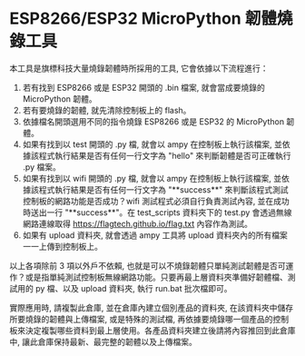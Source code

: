 # ESP8266/ESP32 MicroPython 韌體燒錄工具

本工具是旗標科技大量燒錄韌體時所採用的工具, 它會依據以下流程進行：

1. 若有找到 ESP8266 或是 ESP32 開頭的 .bin 檔案, 就會當成要燒錄的 MicroPython 韌體。
2. 若有要燒錄的韌體, 就先清除控制板上的 flash。
3. 依據檔名開頭選用不同的指令燒錄 ESP8266 或是 ESP32 的 MicroPython 韌體。
4. 如果有找到以 test 開頭的 .py 檔, 就會以 ampy 在控制板上執行該檔案, 並依據該程式執行結果是否有任何一行文字為 "hello" 來判斷韌體是否可正確執行 .py 檔案。
5. 如果有找到以 wifi 開頭的 .py 檔, 就會以 ampy 在控制板上執行該檔案, 並依據該程式執行結果是否有任何一行文字為 "\*\*success\*\*" 來判斷該程式測試控制板的網路功能是否成功？wifi 測試程式必須自行負責測試內容, 並在成功時送出一行 "\*\*success\*\*"。在 test_scripts 資料夾下的 test.py 會透過無線網路連線取得 https://flagtech.github.io/flag.txt 內容作為測試。
6. 如果有 upload 資料夾, 就會透過 ampy 工具將 upload 資料夾內的所有檔案一一上傳到控制板上。

以上各項除前 3 項以外戶不依賴, 也就是可以不燒錄韌體只單純測試韌體是否可運作？或是指單純測試控制板無線網路功能。只要再最上層資料夾準備好韌體檔、測試用的 py 檔、以及 upload 資料夾, 執行 run.bat 批次檔即可。

實際應用時, 請複製此倉庫, 並在倉庫內建立個別產品的資料夾, 在該資料夾中儲存所要燒錄的韌體與上傳檔案, 或是特殊的測試檔, 再依據要燒錄哪一個產品的控制板來決定複製哪些資料到最上層使用。各產品資料夾建立後請將內容推回到此倉庫中, 讓此倉庫保持最新、最完整的韌體以及上傳檔案。
